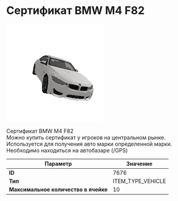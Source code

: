 # Сертификат BMW M4 F82

![Item Image](../img/7676.webp?raw=true)

Сертификат BMW M4 F82<br>Можно купить сертификат у игроков на центральном рынке.<br>Используется для получения авто марки определенной марки.<br>Необходимо находиться на автобазаре (/GPS)


| Параметр | Значение |
|----------|----------|
| **ID** | 7676 |
| **Тип** | ITEM_TYPE_VEHICLE |
| **Максимальное количество в ячейке** | 10 |

